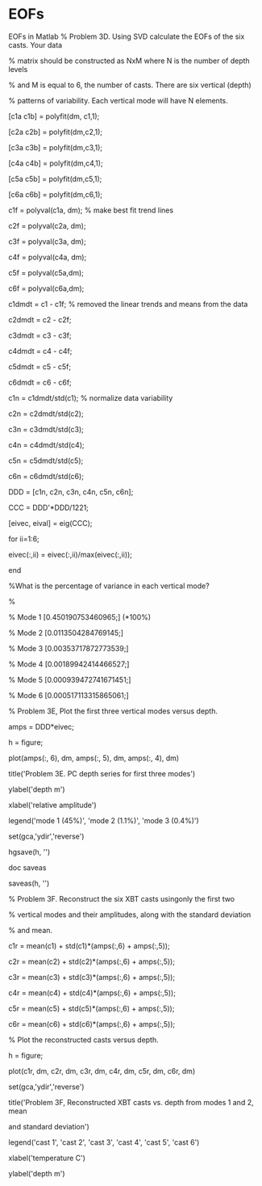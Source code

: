 # EOFs
EOFs in Matlab
% Problem 3D. Using SVD calculate the EOFs of the six casts. Your data

% matrix should be constructed as NxM where N is the number of depth levels

% and M is equal to 6, the number of casts. There are six vertical (depth)

% patterns of variability. Each vertical mode will have N elements.

[c1a c1b] = polyfit(dm, c1,1);

[c2a c2b] = polyfit(dm,c2,1);

[c3a c3b] = polyfit(dm,c3,1);

[c4a c4b] = polyfit(dm,c4,1);

[c5a c5b] = polyfit(dm,c5,1);

[c6a c6b] = polyfit(dm,c6,1);

c1f = polyval(c1a, dm); % make best fit trend lines

c2f = polyval(c2a, dm);

c3f = polyval(c3a, dm);

c4f = polyval(c4a, dm);

c5f = polyval(c5a,dm);

c6f = polyval(c6a,dm);

c1dmdt = c1 - c1f; % removed the linear trends and means from the data

c2dmdt = c2 - c2f;

c3dmdt = c3 - c3f;

c4dmdt = c4 - c4f;

c5dmdt = c5 - c5f;

c6dmdt = c6 - c6f;

c1n = c1dmdt/std(c1); % normalize data variability

c2n = c2dmdt/std(c2);

c3n = c3dmdt/std(c3);

c4n = c4dmdt/std(c4);

c5n = c5dmdt/std(c5);

c6n = c6dmdt/std(c6);

DDD = [c1n, c2n, c3n, c4n, c5n, c6n];

CCC = DDD'*DDD/1221;

[eivec, eival] = eig(CCC);

for ii=1:6;

eivec(:,ii) = eivec(:,ii)/max(eivec(:,ii));

end

%What is the percentage of variance in each vertical mode?

%

% Mode 1 [0.450190753460965;] (*100%)

% Mode 2 [0.0113504284769145;]

% Mode 3 [0.00353717872773539;]

% Mode 4 [0.00189942414466527;]

% Mode 5 [0.000939472741671451;]

% Mode 6 [0.000517113315865061;]

% Problem 3E, Plot the first three vertical modes versus depth.

amps = DDD*eivec;

h = figure;

plot(amps(:, 6), dm, amps(:, 5), dm, amps(:, 4), dm)

title('Problem 3E. PC depth series for first three modes')

ylabel('depth m')

xlabel('relative amplitude')

legend('mode 1 (45%)', 'mode 2 (1.1%)', 'mode 3 (0.4%)')

set(gca,'ydir','reverse')

hgsave(h, '')

doc saveas

saveas(h, '')

% Problem 3F. Reconstruct the six XBT casts usingonly the first two

% vertical modes and their amplitudes, along with the standard deviation

% and mean.

c1r = mean(c1) + std(c1)*(amps(:,6) + amps(:,5));

c2r = mean(c2) + std(c2)*(amps(:,6) + amps(:,5));

c3r = mean(c3) + std(c3)*(amps(:,6) + amps(:,5));

c4r = mean(c4) + std(c4)*(amps(:,6) + amps(:,5));

c5r = mean(c5) + std(c5)*(amps(:,6) + amps(:,5));

c6r = mean(c6) + std(c6)*(amps(:,6) + amps(:,5));

% Plot the reconstructed casts versus depth.

h = figure;

plot(c1r, dm, c2r, dm, c3r, dm, c4r, dm, c5r, dm, c6r, dm)

set(gca,'ydir','reverse')

title('Problem 3F, Reconstructed XBT casts vs. depth from modes 1 and 2, mean

and standard deviation')

legend('cast 1', 'cast 2', 'cast 3', 'cast 4', 'cast 5', 'cast 6')

xlabel('temperature C')

ylabel('depth m')


